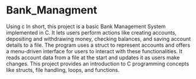 # Bank_Managment
Using c 
In short, this project is a basic Bank Management System implemented in C. It lets users perform actions like creating accounts,
depositing and withdrawing money, checking balances, and saving account details to a file.
The program uses a struct to represent accounts and offers a menu-driven interface for users to interact with these functionalities.
It reads account data from a file at the start and updates it as users make changes.
This project provides an introduction to C programming concepts like structs, file handling, loops, and functions.
